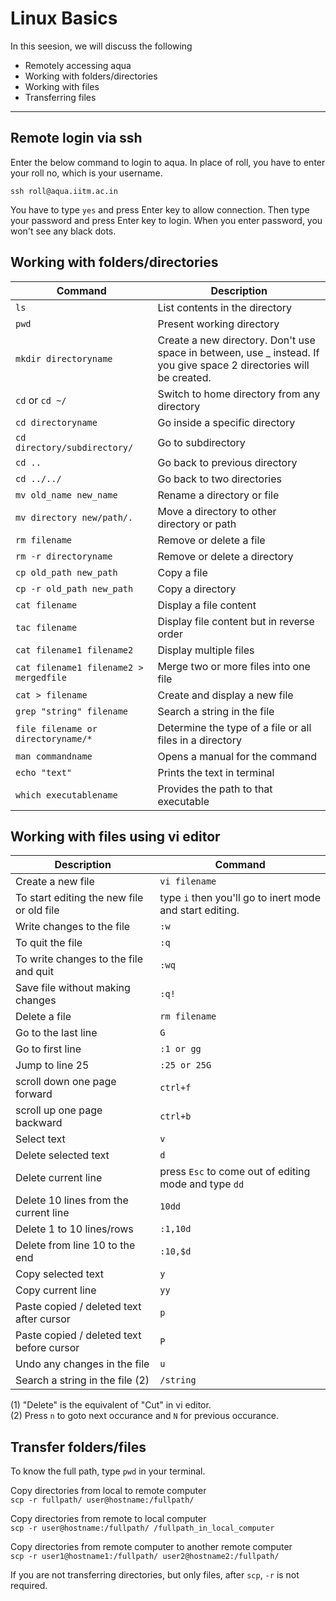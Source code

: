 # Linux Basics
In this seesion, we will discuss the following
- Remotely accessing aqua
- Working with folders/directories
- Working with files
- Transferring files

<hr>

## Remote login via ssh
Enter the below command to login to aqua. In place of roll, you have to enter your roll no, which is your username. 
```
ssh roll@aqua.iitm.ac.in
```
You have to type `yes` and press Enter key to allow connection. Then type your password and press Enter key to login. When you enter password, you won't see any black dots.

## Working with folders/directories
Command | Description |
--|--|
`ls` |List contents in the directory
`pwd` | Present working directory
`mkdir directoryname` | Create a new directory. Don't use space in between, use _ instead. If you give space 2 directories will be created.
`cd` or `cd ~/` | Switch to home directory from any directory
`cd directoryname` | Go inside a specific directory
`cd directory/subdirectory/` | Go to subdirectory 
`cd ..` | Go back to previous directory 	
`cd ../../` | Go back to two directories 
`mv old_name new_name` | Rename a directory or file
`mv directory new/path/.` | Move a directory to other directory or path
`rm filename` | Remove or delete a file
`rm -r directoryname` | Remove or delete a directory
`cp old_path new_path` | Copy a file
`cp -r old_path new_path` | Copy a directory
`cat filename` | Display a file content
`tac filename` | Display file content but in reverse order
`cat filename1 filename2` | Display multiple files
`cat filename1 filename2 > mergedfile` | Merge two or more files into one file
`cat > filename` | Create and display a new file
`grep "string" filename` | Search a string in the file
`file filename or directoryname/*` | Determine the type of a file or all files in a directory
`man commandname` | Opens a manual for the command
`echo "text"` | Prints the text in terminal
`which executablename` | Provides the path to that executable

## Working with files using vi editor
Description  | Command |
--|--|
Create a new file | `vi filename`	
To start editing the new file or old file | type `i` then you'll go to inert mode and start editing.
Write changes to the file |	`:w`
To quit the file 	| `:q`
To write changes to the file and quit |	`:wq`
Save file without making changes 	| `:q!`
Delete a file |	`rm filename`
Go to the last line |	`G`
Go to first line    |	`:1 or gg`
Jump to line 25     |	`:25 or 25G`
scroll down one page forward 	| `ctrl+f`
scroll up one page backward 	| `ctrl+b`
Select text | `v`
Delete selected text | `d`
Delete current line | press `Esc` to come out of editing mode and type `dd`
Delete 10 lines from the current line |	`10dd`
Delete 1 to 10 lines/rows 	| `:1,10d`
Delete from line 10 to the end 	| `:10,$d`
Copy selected text | `y`
Copy current line | `yy`
Paste copied / deleted text after cursor | `p`
Paste copied / deleted text before cursor | `P`
Undo any changes in the file | `u`
Search a string in the file (2) | `/string`

(1) "Delete" is the equivalent of "Cut" in vi editor. <br>
(2) Press `n` to goto next occurance and `N` for previous occurance.

## Transfer folders/files
To know the full path, type `pwd` in your terminal.

Copy directories from local to remote computer <br>
`scp -r fullpath/ user@hostname:/fullpath/`

Copy directories from remote to local computer <br>
`scp -r user@hostname:/fullpath/ /fullpath_in_local_computer`

Copy directories from remote computer to another remote computer <br>
`scp -r user1@hostname1:/fullpath/ user2@hostname2:/fullpath/`

If you are not transferring directories, but only files, after `scp`, `-r` is not required.

